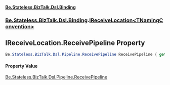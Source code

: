 #### [Be.Stateless.BizTalk.Dsl.Binding](README.md 'README')
### [Be.Stateless.BizTalk.Dsl.Binding](Be.Stateless.BizTalk.Dsl.Binding.md 'Be.Stateless.BizTalk.Dsl.Binding').[IReceiveLocation&lt;TNamingConvention&gt;](IReceiveLocation_TNamingConvention_.md 'Be.Stateless.BizTalk.Dsl.Binding.IReceiveLocation<TNamingConvention>')

## IReceiveLocation<TNamingConvention>.ReceivePipeline Property

```csharp
Be.Stateless.BizTalk.Dsl.Pipeline.ReceivePipeline ReceivePipeline { get; set; }
```

#### Property Value
[Be.Stateless.BizTalk.Dsl.Pipeline.ReceivePipeline](https://docs.microsoft.com/en-us/dotnet/api/Be.Stateless.BizTalk.Dsl.Pipeline.ReceivePipeline 'Be.Stateless.BizTalk.Dsl.Pipeline.ReceivePipeline')